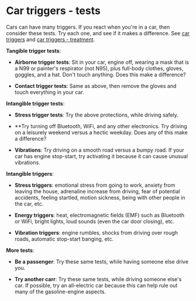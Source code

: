 <!--
source: gpt-3 + jph editing
tags: cars triggers tests
-->

# Car triggers - tests

Cars can have many triggers. If you react when you're in a car, then consider these tests. Try each one, and see if it makes a difference. See [car triggers](../car-triggers) and [car triggers - treatment](../car-triggers-treatments/).

**Tangible trigger tests**:

* **Airborne trigger tests**: Sit in your car, engine off, wearing a mask that is a N99 or painter's respirator (not N95), plus full-body  clothes, gloves, goggles, and a hat. Don't touch anything. Does this make a difference?

* **Contact trigger tests**: Same as above, then remove the gloves and touch everything in your car.

**Intangible trigger tests**:

* **Stress trigger tests**: Try the above protections, while driving safely.

* **Try turning off Bluetooth, WiFi, and any other electronics. Try driving on a leisurely weekend versus a hectic weekday. Does any of this make a difference?

* **Vibrations**: Try driving on a smooth road versus a bumpy road. If your car has engine stop-start, try activating it because it can cause unusual vibrations.

**Intangible triggers**:

* **Stress triggers**: emotional stress from going to work, anxiety from leaving the house, adrenaline increase from driving, fear of potential accidents, feeling startled, motion sickness, being with other people in the car, etc.

* **Energy triggers**: heat, electromagnetic fields (EMF) such as Bluetooth or WiFi, bright lights, loud sounds (even the car door closing), etc.

* **Vibration triggers**: engine rumbles, shocks from driving over rough roads, automatic stop-start banging, etc.

**More tests**:

* **Be a passenger**: Try these same tests, while having someone else drive you.

* **Try another carr**: Try these same tests, while driving someone else's car. If possible, try an all-electric car because this can help rule out many of the gasoline-engine aspects.
